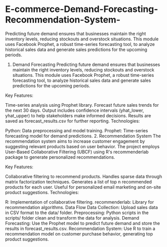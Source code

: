 # E-commerce-Demand-Forecasting-Recommendation-System-
Predicting future demand ensures that businesses maintain the right inventory levels, reducing stockouts and overstock situations. This module uses Facebook Prophet, a robust time-series forecasting tool, to analyze historical sales data and generate sales predictions for the upcoming periods.
1. Demand Forecasting
Predicting future demand ensures that businesses maintain the right inventory levels, reducing stockouts and overstock situations. This module uses Facebook Prophet, a robust time-series forecasting tool, to analyze historical sales data and generate sales predictions for the upcoming periods.

Key Features:

Time-series analysis using Prophet library.
Forecast future sales trends for the next 30 days.
Output includes confidence intervals (yhat_lower, yhat_upper) to help stakeholders make informed decisions.
Results are saved as forecast_results.csv for further reporting.
Technologies:

Python: Data preprocessing and model training.
Prophet: Time-series forecasting model for demand predictions.
2. Recommendation System
The recommendation system aims to increase customer engagement by suggesting relevant products based on user behavior. The project employs User-Based Collaborative Filtering (UBCF) using R's recommenderlab package to generate personalized recommendations.

Key Features:

Collaborative filtering to recommend products.
Handles sparse data through matrix factorization techniques.
Generates a list of top n recommended products for each user.
Useful for personalized email marketing and on-site product suggestions.
Technologies:

R: Implementation of collaborative filtering.
recommenderlab: Library for recommendation algorithms.
Data Flow
Data Collection: Upload sales data in CSV format to the data/ folder.
Preprocessing: Python scripts in the scripts/ folder clean and transform the data for analysis.
Demand Forecasting: Use the Prophet model to predict future demand and store the results in forecast_results.csv.
Recommendation System: Use R to train a recommendation model on customer purchase behavior, generating top product suggestions.
